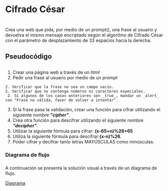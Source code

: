 # **Cifrado César** <h1>

Crea una web que pida, por medio de un prompt(), una frase al usuario y devuelva el mismo mensaje encriptado según el algoritmo de Cifrado César con el parámetro de desplazamiento de 33 espacios hacia la derecha.

## Pseudocódigo <h2>


1. Crear una página web a través de un _html_
2. Pedir una frase al usuario por medio de un _prompt_
<!-- Recuerda que sólo letras, no números ni caracteres especiales. -->

    2. Verificar que la frase no sea un campo vacío.
    2. Verificar que no contenga números ni caracteres especiales.
     2. Si algunos de los casos anteriores son _true_, mandar un _alert_ con "Frase no válida, favor de volver a intentar".

3. Si la frase pasa la validación, crear una función para cifrar utilizando el siguiente nombre _**"cipher"**_.
4. Crea otra función para descifrar utilizando el siguiente nombre _**"decipher"**_.
5. Utilizar la siguiente fórmula para cifrar: __(x-65+n)%26+65__
6. Utiliza la siguiente fórmula para descifrar:__(x-n)%26__.
7. Poder cifrar y decifrar tanto letras MAYÚSCULAS como minúsculas.

### Diagrama de flujo <h3>

A continuación se presenta la solución visual a través de un diagrama de flujo.

 [Diagrama](http://subefotos.com/ver/?531c4d5adbae3483f519f76bc229f2a5o.png)
